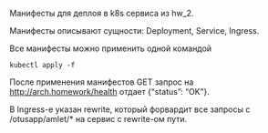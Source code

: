 Манифесты для деплоя в k8s сервиса из hw_2.

Манифесты описывают сущности: Deployment, Service, Ingress.

Все манифесты можно применить одной командой 
    
    kubectl apply -f

После применения манифестов GET запрос на http://arch.homework/health отдает {“status”: “OK”}.

В Ingress-е указан  rewrite, который форвардит все запросы с /otusapp/amlet/* на сервис с rewrite-ом пути.